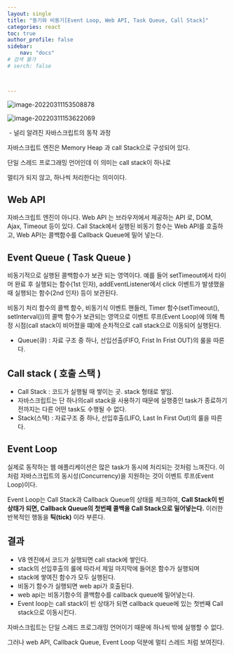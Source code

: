 ```yaml
---
layout: single
title: "동기와 비동기[Event Loop, Web API, Task Queue, Call Stack]"
categories: react
toc: true
author_profile: false
sidebar:
    nav: "docs"
# 검색 불가
# serch: false 



---
```




![image-20220311153508878](../images/2022-03-11-react_Til07/image-20220311153508878.png)

![image-20220311153622069](../images/2022-03-11-react_Til07/image-20220311153622069.png)

​										- 널리 알려진 자바스크립트의 동작 과정

자바스크립트 엔진은 Memory Heap 과 call Stack으로 구성되어 있다.

단일 스레드 프로그래밍 언어인데 이 의미는 call stack이 하나로

멀티가 되지 않고, 하나씩 처리한다는 의미이다.



## Web API



자바스크립트 엔진이 아니다.
Web API 는 브라우저에서 제공하는 API 로, DOM, Ajax, Timeout 등이 있다.
Call Stack에서 실행된 비동기 함수는 Web API를 호출하고,
Web API는 콜백함수를 Callback Queue에 밀어 넣는다.



## Event Queue ( Task Queue )



비동기적으로 실행된 콜백함수가 보관 되는 영역이다.
예를 들어 setTimeout에서 타이머 완료 후 실행되는 함수(1st 인자),
addEventListener에서 click 이벤트가 발생했을 때 실행되는 함수(2nd 인자) 등이 보관된다.

비동기 처리 함수의 콜백 함수, 비동기식 이벤트 핸들러, Timer 함수(setTimeout(), setInterval())의 콜백 함수가 
보관되는 영역으로 이벤트 루프(Event Loop)에 의해 특정 시점(call stack이 비어졌을 떄)에 
순차적으로 call stack으로 이동되어 실행된다.

- Queue(큐) : 자료 구조 중 하나, 선입선출(FIFO, Frist In Frist OUT)의 룰을 따른다.



## Call stack ( 호출 스택 ) 

- Call Stack : 코드가 실행될 때 쌓이는 곳. stack 형태로 쌓임.
- 자바스크립트는 단 하나의call stack을 사용하기 때문에 실행중인 task가 
  종료하기 전까지는 다른 어떤 task도 수행될 수 없다.
- Stack(스택) : 자료구조 중 하나, 선입후출(LIFO, Last In First Out)의 룰을 따른다.



## Event Loop

실제로 동작하는 웹 애플리케이션은 많은 task가 동시에 처리되는 것처럼 느껴진다.
이처럼 자바스크립트의 동시성(Concurrency)을 지원하는 것이 이벤트 루프(Event Loop)이다.

Event Loop는 Call Stack과 Callback Queue의 상태를 체크하여,
**Call Stack이 빈 상태가 되면, Callback Queue의 첫번째 콜백을 Call Stack으로 밀어넣는다.**
이러한 반복적인 행동을 **틱(tick)** 이라 부른다.



## 결과

- V8 엔진에서 코드가 실행되면 call stack에 쌓인다.
- stack의 선입후출의 룰에 따라서 제일 마지막에 들어온 함수가 실행되며
- stack에 쌓여진 함수가 모두 실행된다.
- 비동기 함수가 실행되면 web api가 호출된다.
- web api는 비동기함수의 콜백함수를 callback queue에 밀어넣는다.
- Event loop는 call stack이 빈 상태가 되면 callback queue에 있는 첫번째
  Call stack으로 이동시킨다. 

자바스크립트는 단일 스레드 프로그래밍 언어이기 때문에 하나씩 밖에 실행할 수 없다.

그러나 web API, Callback Queue, Event Loop 덕분에 멀티 스레드 처럼 보여진다. 